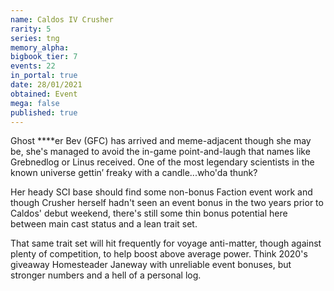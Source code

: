 ```yaml
---
name: Caldos IV Crusher
rarity: 5
series: tng
memory_alpha:
bigbook_tier: 7
events: 22
in_portal: true
date: 28/01/2021
obtained: Event
mega: false
published: true
---
```


Ghost ****er Bev (GFC) has arrived and meme-adjacent though she may be, she's managed to avoid the in-game point-and-laugh that names like Grebnedlog or Linus received. One of the most legendary scientists in the known universe gettin’ freaky with a candle...who'da thunk?

Her heady SCI base should find some non-bonus Faction event work and though Crusher herself hadn't seen an event bonus in the two years prior to Caldos' debut weekend, there's still some thin bonus potential here between main cast status and a lean trait set.

That same trait set will hit frequently for voyage anti-matter, though against plenty of competition, to help boost above average power. Think 2020's giveaway Homesteader Janeway with unreliable event bonuses, but stronger numbers and a hell of a personal log.
